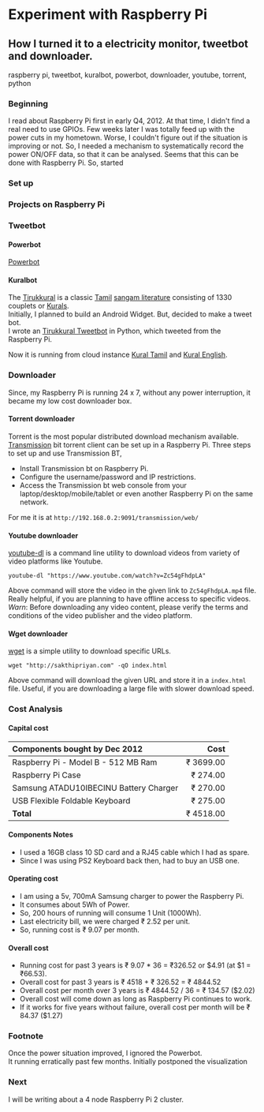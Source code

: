 # Experiment with Raspberry Pi
## How I turned it to a electricity monitor, tweetbot and downloader.
raspberry pi, tweetbot, kuralbot, powerbot, downloader, youtube, torrent, python

### Beginning
I read about Raspberry Pi first in early Q4, 2012.
At that time, I didn't find a real need to use GPIOs.
Few weeks later I was totally feed up with the power cuts in my hometown.
Worse, I couldn't figure out if the situation is improving or not.
So, I needed a mechanism to systematically record the power ON/OFF data, so that it can be analysed.
Seems that this can be done with Raspberry Pi. So, started

### Set up

### Projects on Raspberry Pi


### Tweetbot
#### Powerbot

[Powerbot](https://twitter.com/powerbot_tn)

#### Kuralbot
The [Tirukkural](https://en.wikipedia.org/wiki/Tirukku%E1%B9%9Ba%E1%B8%B7) is a classic [Tamil](https://en.wikipedia.org/wiki/Tamil_language) [sangam literature](https://en.wikipedia.org/wiki/Sangam_literature) consisting of 1330 couplets or [Kurals](https://en.wikipedia.org/wiki/Kural).  
Initially, I planned to build an Android Widget. But, decided to make a tweet bot.  
I wrote an [Tirukkural Tweetbot](https://github.com/sakthipriyan/tirukkural) in Python, which tweeted from the Raspberry Pi.



Now it is running from cloud instance [Kural Tamil](https://twitter.com/kural_ta) and [Kural English](https://twitter.com/kural_en).

### Downloader
Since, my Raspberry Pi is running 24 x 7, without any power interruption, it  became my low cost downloader box.

#### Torrent downloader
Torrent is the most popular distributed download mechanism available. [Transmission](http://www.transmissionbt.com/) bit torrent client can be set up in a Raspberry Pi. Three steps to set up and use Transmission BT,

* Install Transmission bt on Raspberry Pi.
* Configure the username/password and IP restrictions.
* Access the Transmission bt web console from your laptop/desktop/mobile/tablet or even another Raspberry Pi on the same network.

For me it is at `http://192.168.0.2:9091/transmission/web/`

#### Youtube downloader
[youtube-dl](https://rg3.github.io/youtube-dl/) is a command line utility to download videos from variety of video platforms like Youtube.

    youtube-dl "https://www.youtube.com/watch?v=Zc54gFhdpLA"

Above command will store the video in the given link to `Zc54gFhdpLA.mp4` file. Really helpful, if you are planning to have offline access to specific videos.  
*Warn*: Before downloading any video content, please verify the terms and conditions of the video publisher and the video platform.

#### Wget downloader
[wget](https://www.gnu.org/software/wget/) is a simple utility to download specific URLs.

    wget "http://sakthipriyan.com" -qO index.html

Above command will download the given URL and store it in a `index.html` file.
Useful, if you are downloading a large file with slower download speed.

### Cost Analysis

#### Capital cost
Components bought by Dec 2012           | Cost
:-------------------------------------- | ---------:
Raspberry Pi - Model B - 512 MB Ram     | ₹ 3699.00
Raspberry Pi Case                       | ₹  274.00
Samsung ATADU10IBECINU Battery Charger  | ₹  270.00
USB Flexible Foldable Keyboard          | ₹  275.00
**Total**                               | ₹ 4518.00

#### Components Notes
* I used a 16GB class 10 SD card and a RJ45 cable which I had as spare.
* Since I was using PS2 Keyboard back then, had to buy an USB one.

#### Operating cost
* I am using a 5v, 700mA Samsung charger to power the Raspberry Pi.
* It consumes about 5Wh of Power.
* So, 200 hours of running will consume 1 Unit (1000Wh).
* Last electricity bill, we were charged ₹ 2.52 per unit.
* So, running cost is ₹ 9.07 per month.

#### Overall cost
* Running cost for past 3 years is ₹ 9.07 * 36 = ₹326.52 or $4.91 (at $1 = ₹66.53).
* Overall cost for past 3 years is ₹ 4518 + ₹ 326.52 = ₹ 4844.52
* Overall cost per month over 3 years is ₹ 4844.52 / 36 = ₹ 134.57 ($2.02)
* Overall cost will come down as long as Raspberry Pi continues to work.
* If it works for five years without failure, overall cost per month will be ₹ 84.37 ($1.27)

### Footnote
Once the power situation improved, I ignored the Powerbot.  
It running erratically past few months.
Initially postponed the visualization

### Next
I will be writing about a 4 node Raspberry Pi 2 cluster.
